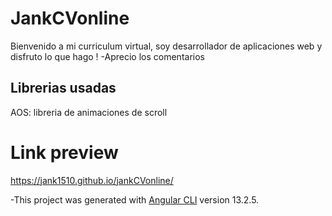 # JankCVonline
Bienvenido a mi curriculum virtual, soy desarrollador de aplicaciones web y disfruto lo que hago !
-Aprecio los comentarios 

## Librerias usadas
AOS: libreria de animaciones de scroll

# Link preview
https://jank1510.github.io/jankCVonline/

-This project was generated with [Angular CLI](https://github.com/angular/angular-cli) version 13.2.5.

